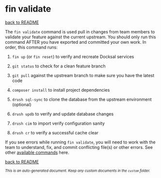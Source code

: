 # fin validate
[back to README](../../README.md)

The ```fin validate``` command is used pull in changes from team members to validate your feature against the current upstream. You should only run this command AFTER you have exported and committed your own work. In order, this command runs:

1. ```fin up``` (or ```fin reset```) to verify and recreate Docksal services

2. ```git status``` to check for a clean feature branch

3. ```git pull``` against the upstream branch to make sure you have the latest code

4. ```composer install```  to install project dependencies

5. ```drush sql-sync``` to clone the database from the upstream environment (optional)

6. ```drush updb``` to verify and update database changes

7. ```drush cim``` to import verify configuration sanity

8. ```drush cr``` to verify a successful cache clear

If you see errors while running ```fin validate```, you will need to work with the team to understand, fix, and commit conflicting file(s) or other errors. See other [available commands](COMMANDS.md) here.

[back to README](../../README.md)

*<small>This is an auto-generated document. Keep any custom documents in the ```custom``` folder.</small>*

